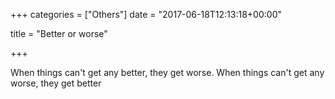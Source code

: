 +++
categories = ["Others"]
date = "2017-06-18T12:13:18+00:00"

title = "Better or worse"

+++


When things can't get any better, they get worse. When things can't get any worse, they get better